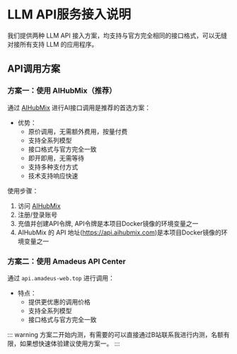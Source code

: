 # LLM API服务接入说明

我们提供两种 LLM API 接入方案，均支持与官方完全相同的接口格式，可以无缝对接所有支持 LLM 的应用程序。

## API调用方案

### 方案一：使用 AIHubMix（推荐）

通过 [AIHubMix](https://aihubmix.com?aff=6zS4) 进行AI接口调用是推荐的首选方案：

- 优势：
  - 原价调用，无需额外费用，按量付费
  - 支持全系列模型
  - 接口格式与官方完全一致
  - 即开即用，无需等待
  - 支持多种支付方式
  - 技术支持响应快速

使用步骤：
1. 访问 [AIHubMix](https://aihubmix.com?aff=6zS4)
2. 注册/登录账号
3. 充值并创建API令牌, API令牌是本项目Docker镜像的环境变量之一
4. AIHubMix 的 API 地址(https://api.aihubmix.com)是本项目Docker镜像的环境变量之一

### 方案二：使用 Amadeus API Center

通过 `api.amadeus-web.top` 进行调用：

- 特点：
  - 提供更优惠的调用价格
  - 支持全系列模型
  - 接口格式与官方完全一致

::: warning
方案二开始内测，有需要的可以直接通过B站联系我进行内测，名额有限，如果想快速体验建议使用方案一。
:::
